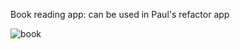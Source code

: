Book reading app: can be used in Paul's refactor app

![book](https://user-images.githubusercontent.com/35472724/111081639-9b68b680-84da-11eb-9af5-950f2ee7ba78.jpeg)

